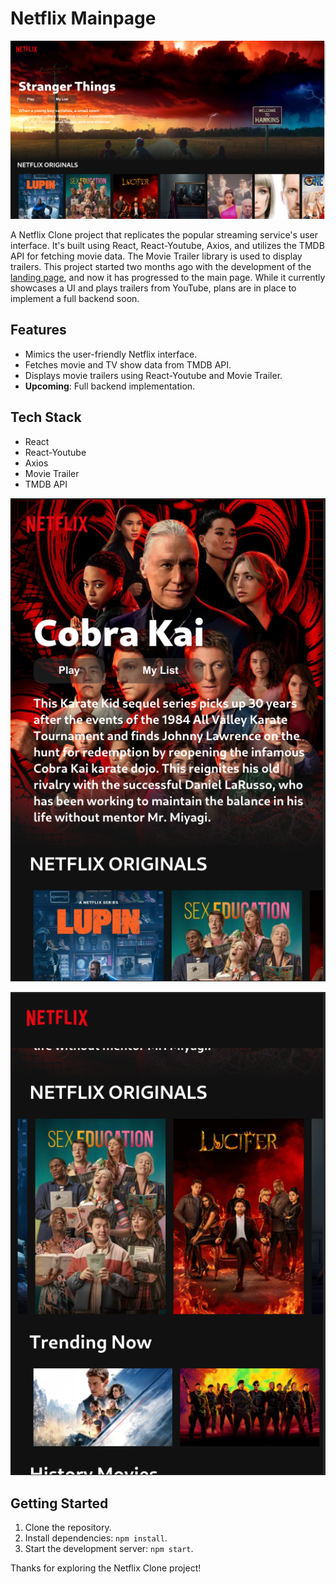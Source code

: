 # Netflix Mainpage

![image](https://github.com/pushan-alagiya/netflix-mainpage/blob/main/public/Screenshot%20from%202023-10-18%2014-51-39.png?raw=true)

A Netflix Clone project that replicates the popular streaming service's user interface. It's built using React, React-Youtube, Axios, and utilizes the TMDB API for fetching movie data. The Movie Trailer library is used to display trailers. This project started two months ago with the development of the [landing page](https://github.com/pushan-alagiya/Netflix-Clone), and now it has progressed to the main page. While it currently showcases a UI and plays trailers from YouTube, plans are in place to implement a full backend soon.

## Features

- Mimics the user-friendly Netflix interface.
- Fetches movie and TV show data from TMDB API.
- Displays movie trailers using React-Youtube and Movie Trailer.
- **Upcoming**: Full backend implementation.

## Tech Stack

- React
- React-Youtube
- Axios
- Movie Trailer
- TMDB API

![responsiveness](https://github.com/pushan-alagiya/netflix-mainpage/blob/main/public/Screenshot%20from%202023-10-18%2014-41-38.png?raw=true)

![reponsiveness2](https://github.com/pushan-alagiya/netflix-mainpage/blob/main/public/Screenshot%20from%202023-10-18%2014-41-49.png?raw=true)

## Getting Started

1. Clone the repository.
2. Install dependencies: `npm install`.
3. Start the development server: `npm start`.

Thanks for exploring the Netflix Clone project!
